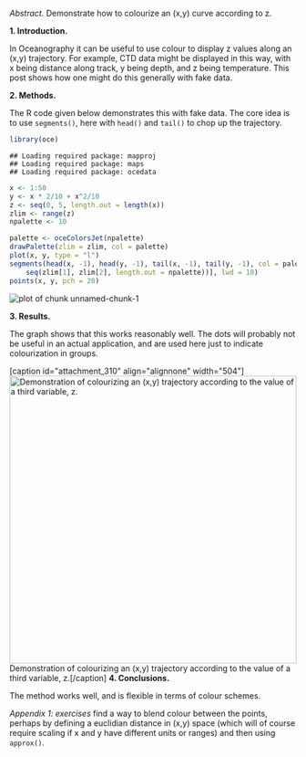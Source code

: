 *Abstract.* Demonstrate how to colourize an (x,y) curve according to z.

**1. Introduction.**

In Oceanography it can be useful to use colour to display z values along an (x,y) trajectory.  For example, CTD data might be displayed in this way, with x being distance along track, y being depth, and z being temperature. This post shows how one might do this generally with fake data.

**2. Methods.**

The R code given below demonstrates this with fake data.  The core idea is to use ``segments()``, here with ``head()`` and ``tail()`` to chop up the trajectory.


```r
library(oce)
```

```
## Loading required package: mapproj
## Loading required package: maps
## Loading required package: ocedata
```

```r
x <- 1:50
y <- x * 2/10 + x^2/10
z <- seq(0, 5, length.out = length(x))
zlim <- range(z)
npalette <- 10

palette <- oceColorsJet(npalette)
drawPalette(zlim = zlim, col = palette)
plot(x, y, type = "l")
segments(head(x, -1), head(y, -1), tail(x, -1), tail(y, -1), col = palette[findInterval(z, 
    seq(zlim[1], zlim[2], length.out = npalette))], lwd = 10)
points(x, y, pch = 20)
```

![plot of chunk unnamed-chunk-1](figure/unnamed-chunk-1.png) 



**3. Results.**

The graph shows that this works reasonably well.  The dots will probably not be useful in an actual application, and are used here just to indicate colourization in groups.

[caption id="attachment_310" align="alignnone" width="504"]<a href="http://saltydrip.files.wordpress.com/2014/01/unnamed-chunk-1.png"><img src="http://saltydrip.files.wordpress.com/2014/01/unnamed-chunk-1.png" alt="Demonstration of colourizing an (x,y) trajectory according to the value of a third variable, z." width="504" height="504" class="size-full wp-image-310" /></a> Demonstration of colourizing an (x,y) trajectory according to the value of a third variable, z.[/caption]
**4. Conclusions.**

The method works well, and is flexible in terms of colour schemes.


*Appendix 1: exercises* find a way to blend colour between the points, perhaps by defining a euclidian distance in (x,y) space (which will of course require scaling if x and y have different units or ranges) and then using ``approx()``.

